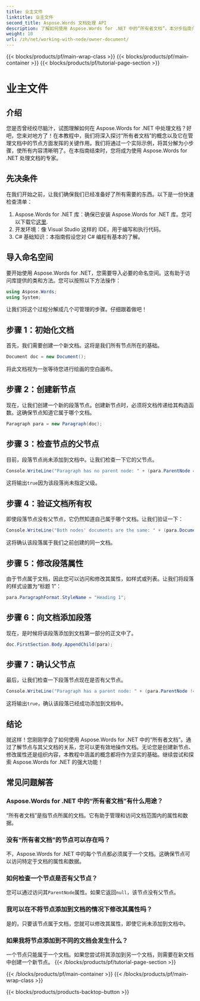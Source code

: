 ```yaml
---
title: 业主文件
linktitle: 业主文件
second_title: Aspose.Words 文档处理 API
description: 了解如何使用 Aspose.Words for .NET 中的“所有者文档”。本分步指南介绍了如何在文档中创建和操作节点。
weight: 10
url: /zh/net/working-with-node/owner-document/
---
```


{{< blocks/products/pf/main-wrap-class >}}
{{< blocks/products/pf/main-container >}}
{{< blocks/products/pf/tutorial-page-section >}}

# 业主文件

## 介绍

您是否曾经绞尽脑汁，试图理解如何在 Aspose.Words for .NET 中处理文档？好吧，您来对地方了！在本教程中，我们将深入探讨“所有者文档”的概念以及它在管理文档中的节点方面发挥的关键作用。我们将通过一个实际示例，将其分解为小步骤，使所有内容清晰明了。在本指南结束时，您将成为使用 Aspose.Words for .NET 处理文档的专家。

## 先决条件

在我们开始之前，让我们确保我们已经准备好了所有需要的东西。以下是一份快速检查清单：

1.  Aspose.Words for .NET 库：确保已安装 Aspose.Words for .NET 库。您可以下载它[这里](https://releases.aspose.com/words/net/).
2. 开发环境：像 Visual Studio 这样的 IDE，用于编写和执行代码。
3. C# 基础知识：本指南假设您对 C# 编程有基本的了解。

## 导入命名空间

要开始使用 Aspose.Words for .NET，您需要导入必要的命名空间。这有助于访问库提供的类和方法。您可以按照以下方法操作：

```csharp
using Aspose.Words;
using System;
```

让我们将这个过程分解成几个可管理的步骤。仔细跟着做吧！

## 步骤 1：初始化文档

首先，我们需要创建一个新文档。这将是我们所有节点所在的基础。

```csharp
Document doc = new Document();
```

将此文档视为一张等待您进行绘画的空白画布。

## 步骤 2：创建新节点

现在，让我们创建一个新的段落节点。创建新节点时，必须将文档传递给其构造函数。这确保节点知道它属于哪个文档。

```csharp
Paragraph para = new Paragraph(doc);
```

## 步骤 3：检查节点的父节点

目前，段落节点尚未添加到文档中。让我们检查一下它的父节点。

```csharp
Console.WriteLine("Paragraph has no parent node: " + (para.ParentNode == null));
```

这将输出`true`因为该段落尚未指定父级。

## 步骤 4：验证文档所有权

即使段落节点没有父节点，它仍然知道自己属于哪个文档。让我们验证一下：

```csharp
Console.WriteLine("Both nodes' documents are the same: " + (para.Document == doc));
```

这将确认该段落属于我们之前创建的同一文档。

## 步骤 5：修改段落属性

由于节点属于文档，因此您可以访问和修改其属性，如样式或列表。让我们将段落的样式设置为“标题 1”：

```csharp
para.ParagraphFormat.StyleName = "Heading 1";
```

## 步骤 6：向文档添加段落

现在，是时候将该段落添加到文档第一部分的正文中了。

```csharp
doc.FirstSection.Body.AppendChild(para);
```

## 步骤 7：确认父节点

最后，让我们检查一下段落节点现在是否有父节点。

```csharp
Console.WriteLine("Paragraph has a parent node: " + (para.ParentNode != null));
```

这将输出`true`，确认该段落已经成功添加到文档中。

## 结论

就这样！您刚刚学会了如何使用 Aspose.Words for .NET 中的“所有者文档”。通过了解节点与其父文档的关系，您可以更有效地操作文档。无论您是创建新节点、修改属性还是组织内容，本教程中涵盖的概念都将作为坚实的基础。继续尝试和探索 Aspose.Words for .NET 的强大功能！

## 常见问题解答

### Aspose.Words for .NET 中的“所有者文档”有什么用途？  
“所有者文档”是指节点所属的文档。它有助于管理和访问文档范围内的属性和数据。

### 没有“所有者文档”的节点可以存在吗？  
不，Aspose.Words for .NET 中的每个节点都必须属于一个文档。这确保节点可以访问特定于文档的属性和数据。

### 如何检查一个节点是否有父节点？  
您可以通过访问其`ParentNode`属性。如果它返回`null`，该节点没有父节点。

### 我可以在不将节点添加到文档的情况下修改其属性吗？  
是的，只要该节点属于文档，您就可以修改其属性，即使它尚未添加到文档中。

### 如果我将节点添加到不同的文档会发生什么？  
一个节点只能属于一个文档。如果您尝试将其添加到另一个文档，则需要在新文档中创建一个新节点。
{{< /blocks/products/pf/tutorial-page-section >}}

{{< /blocks/products/pf/main-container >}}
{{< /blocks/products/pf/main-wrap-class >}}

{{< blocks/products/products-backtop-button >}}
